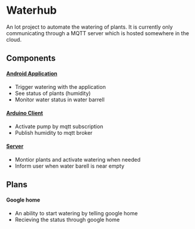 
# Waterhub

An Iot project to automate the watering of plants.
It is currently only communicating through a MQTT server which is hosted somewhere in the cloud.


## Components


#### [Android Application](https://github.com/GF3R/Waterhub/tree/master/WaterhubApp)
* Trigger watering with the application
* See status of plants (humidity)
*   Monitor water status in water barrell
	
#### [Arduino Client](https://github.com/GF3R/Waterhub/tree/master/WaterhubArduinoClient)
* Activate pump by mqtt subscription
* Publish humidity to mqtt broker

#### [Server](https://github.com/GF3R/Waterhub/tree/master/WaterhubServer)
* Montior plants and activate watering when needed
* Inform user when water barell is near empty

## Plans

#### Google home
* An ability to start watering by telling google home
* Recieving the status through google home

